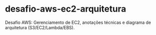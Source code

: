 # desafio-aws-ec2-arquitetura
Desafio AWS: Gerenciamento de EC2, anotações técnicas e diagrama de arquitetura (S3/EC2/Lambda/EBS).

